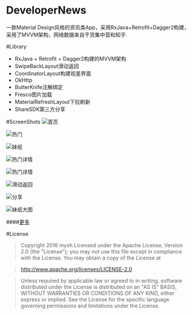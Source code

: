 # DeveloperNews
一款Material Design风格的资讯类App，采用RxJava+Retrofit+Dagger2构建，采用了MVVM架构，网络数据来自干货集中营和知乎.

#Library
 - RxJava + Retrofit + Dagger2构建的MVVM架构
 - SwipeBackLayout滑动返回
 - CoordinatorLayout构建视差界面
 - OkHttp
 - ButterKnife注解绑定
 - Fresco图片加载
 - MaterialRefreshLayout下拉刷新
 - ShareSDK第三方分享

#ScreenShots
![首页](https://github.com/myxh/DeveloperNews/blob/master/screenshots/0.png)

![热门](https://github.com/myxh/DeveloperNews/blob/master/screenshots/1.png)

![妹纸](https://github.com/myxh/DeveloperNews/blob/master/screenshots/3.png)

![热门详情](https://github.com/myxh/DeveloperNews/blob/master/screenshots/9.png)

![热门详情](https://github.com/myxh/DeveloperNews/blob/master/screenshots/10.png)

![滑动返回](https://github.com/myxh/DeveloperNews/blob/master/screenshots/11.png)

![分享](https://github.com/myxh/DeveloperNews/blob/master/screenshots/6.png)

![妹纸大图](https://github.com/myxh/DeveloperNews/blob/master/screenshots/12.png)

####[更多](https://github.com/myxh/DeveloperNews/tree/master/screenshots)


#License
>Copyright 2016 myxh
Licensed under the Apache License, Version 2.0 (the "License");
you may not use this file except in compliance with the License.
You may obtain a copy of the License at

>    http://www.apache.org/licenses/LICENSE-2.0
    
>Unless required by applicable law or agreed to in writing, software
distributed under the License is distributed on an "AS IS" BASIS,
WITHOUT WARRANTIES OR CONDITIONS OF ANY KIND, either express or implied.
See the License for the specific language governing permissions and
limitations under the License.
